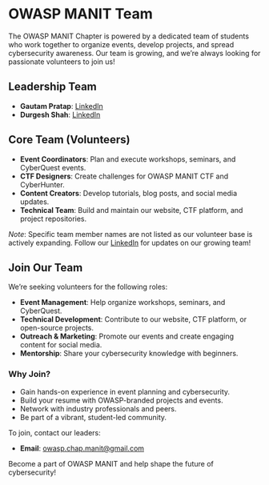 # OWASP MANIT Team

The OWASP MANIT Chapter is powered by a dedicated team of students who work together to organize events, develop projects, and spread cybersecurity awareness. Our team is growing, and we’re always looking for passionate volunteers to join us!

## Leadership Team
- **Gautam Pratap**: [LinkedIn](https://www.linkedin.com/in/gautampratap/)
- **Durgesh Shah**: [LinkedIn](https://www.linkedin.com/in/darkoid/)

## Core Team (Volunteers)
- **Event Coordinators**: Plan and execute workshops, seminars, and CyberQuest events.
- **CTF Designers**: Create challenges for OWASP MANIT CTF and CyberHunter.
- **Content Creators**: Develop tutorials, blog posts, and social media updates.
- **Technical Team**: Build and maintain our website, CTF platform, and project repositories.

*Note*: Specific team member names are not listed as our volunteer base is actively expanding. Follow our [LinkedIn](https://www.linkedin.com/company/owasp-manit-bhopal) for updates on our growing team!

## Join Our Team
We’re seeking volunteers for the following roles:
- **Event Management**: Help organize workshops, seminars, and CyberQuest.
- **Technical Development**: Contribute to our website, CTF platform, or open-source projects.
- **Outreach & Marketing**: Promote our events and create engaging content for social media.
- **Mentorship**: Share your cybersecurity knowledge with beginners.

### Why Join?
- Gain hands-on experience in event planning and cybersecurity.
- Build your resume with OWASP-branded projects and events.
- Network with industry professionals and peers.
- Be part of a vibrant, student-led community.

To join, contact our leaders:
- **Email**: owasp.chap.manit@gmail.com

Become a part of OWASP MANIT and help shape the future of cybersecurity!